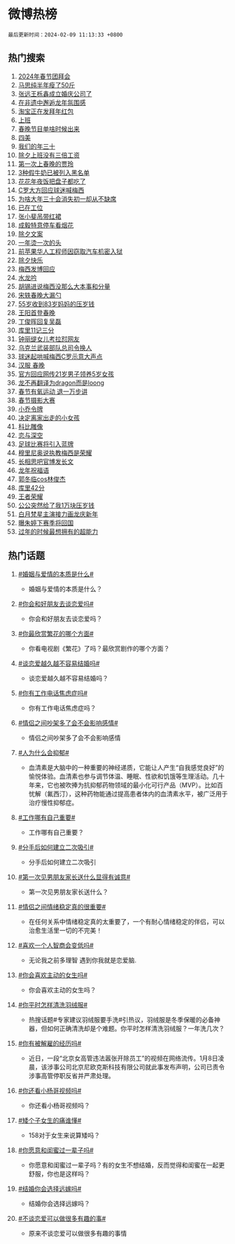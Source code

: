 # 微博热榜

`最后更新时间：2024-02-09 11:13:33 +0800`

## 热门搜索

1. [2024年春节团拜会](https://m.weibo.cn/search?containerid=100103type%3D1%26t%3D10%26q%3D%232024%E5%B9%B4%E6%98%A5%E8%8A%82%E5%9B%A2%E6%8B%9C%E4%BC%9A%23&stream_entry_id=51&isnewpage=1&extparam=seat%3D1%26pos%3D0%26dgr%3D0%26filter_type%3Drealtimehot%26c_type%3D51%26stream_entry_id%3D51%26cate%3D10103%26q%3D%25232024%25E5%25B9%25B4%25E6%2598%25A5%25E8%258A%2582%25E5%259B%25A2%25E6%258B%259C%25E4%25BC%259A%2523%26display_time%3D1707448411%26pre_seqid%3D17074484119780044171)
1. [马思纯半年瘦了50斤](https://m.weibo.cn/search?containerid=100103type%3D1%26t%3D10%26q%3D%23%E9%A9%AC%E6%80%9D%E7%BA%AF%E5%8D%8A%E5%B9%B4%E7%98%A6%E4%BA%8650%E6%96%A4%23&stream_entry_id=31&isnewpage=1&extparam=seat%3D1%26band_rank%3D1%26filter_type%3Drealtimehot%26c_type%3D31%26realpos%3D1%26cate%3D5001%26lcate%3D5001%26flag%3D1%26dgr%3D0%26q%3D%2523%25E9%25A9%25AC%25E6%2580%259D%25E7%25BA%25AF%25E5%258D%258A%25E5%25B9%25B4%25E7%2598%25A6%25E4%25BA%258650%25E6%2596%25A4%2523%26stream_entry_id%3D31%26pos%3D0%26display_time%3D1707448411%26pre_seqid%3D17074484119780044171)
1. [张远王栎鑫成立婚庆公司了](https://m.weibo.cn/search?containerid=100103type%3D1%26t%3D10%26q%3D%23%E5%BC%A0%E8%BF%9C%E7%8E%8B%E6%A0%8E%E9%91%AB%E6%88%90%E7%AB%8B%E5%A9%9A%E5%BA%86%E5%85%AC%E5%8F%B8%E4%BA%86%23&stream_entry_id=31&isnewpage=1&extparam=seat%3D1%26band_rank%3D2%26filter_type%3Drealtimehot%26c_type%3D31%26realpos%3D2%26cate%3D5001%26lcate%3D5001%26flag%3D1%26dgr%3D0%26q%3D%2523%25E5%25BC%25A0%25E8%25BF%259C%25E7%258E%258B%25E6%25A0%258E%25E9%2591%25AB%25E6%2588%2590%25E7%25AB%258B%25E5%25A9%259A%25E5%25BA%2586%25E5%2585%25AC%25E5%258F%25B8%25E4%25BA%2586%2523%26stream_entry_id%3D31%26pos%3D1%26display_time%3D1707448411%26pre_seqid%3D17074484119780044171)
1. [在非遗中邂逅龙年氛围感](https://m.weibo.cn/search?containerid=100103type%3D1%26t%3D10%26q%3D%23%E5%9C%A8%E9%9D%9E%E9%81%97%E4%B8%AD%E9%82%82%E9%80%85%E9%BE%99%E5%B9%B4%E6%B0%9B%E5%9B%B4%E6%84%9F%23&stream_entry_id=31&isnewpage=1&extparam=seat%3D1%26band_rank%3D3%26filter_type%3Drealtimehot%26c_type%3D31%26realpos%3D3%26cate%3D5001%26lcate%3D5001%26flag%3D0%26dgr%3D0%26q%3D%2523%25E5%259C%25A8%25E9%259D%259E%25E9%2581%2597%25E4%25B8%25AD%25E9%2582%2582%25E9%2580%2585%25E9%25BE%2599%25E5%25B9%25B4%25E6%25B0%259B%25E5%259B%25B4%25E6%2584%259F%2523%26stream_entry_id%3D31%26pos%3D2%26display_time%3D1707448411%26pre_seqid%3D17074484119780044171)
1. [淘宝正在发拜年红包](https://m.weibo.cn/search?containerid=100103type%3D1%26t%3D10%26q%3D%23%E6%B7%98%E5%AE%9D%E6%AD%A3%E5%9C%A8%E5%8F%91%E6%8B%9C%E5%B9%B4%E7%BA%A2%E5%8C%85%23&stream_entry_id=31&isnewpage=1&extparam=seat%3D1%26band_rank%3D4%26lcate%3D5001%26filter_type%3Drealtimehot%26cate%3D5001%26q%3D%2523%25E6%25B7%2598%25E5%25AE%259D%25E6%25AD%25A3%25E5%259C%25A8%25E5%258F%2591%25E6%258B%259C%25E5%25B9%25B4%25E7%25BA%25A2%25E5%258C%2585%2523%26dgr%3D0%26pos%3D3%26adid%3D223079%26topic_ad%3D1%26stream_entry_id%3D31%26is_ad_pos%3D1%26c_type%3D31%26display_time%3D1707448411%26pre_seqid%3D17074484119780044171)
1. [上班](https://m.weibo.cn/search?containerid=100103type%3D1%26t%3D10%26q%3D%E4%B8%8A%E7%8F%AD&stream_entry_id=31&isnewpage=1&extparam=seat%3D1%26band_rank%3D4%26filter_type%3Drealtimehot%26c_type%3D31%26realpos%3D4%26cate%3D5001%26lcate%3D5001%26flag%3D16%26dgr%3D0%26q%3D%25E4%25B8%258A%25E7%258F%25AD%26stream_entry_id%3D31%26pos%3D4%26display_time%3D1707448411%26pre_seqid%3D17074484119780044171)
1. [春晚节目单啥时候出来](https://m.weibo.cn/search?containerid=100103type%3D1%26t%3D10%26q%3D%E6%98%A5%E6%99%9A%E8%8A%82%E7%9B%AE%E5%8D%95%E5%95%A5%E6%97%B6%E5%80%99%E5%87%BA%E6%9D%A5&stream_entry_id=31&isnewpage=1&extparam=seat%3D1%26band_rank%3D5%26filter_type%3Drealtimehot%26c_type%3D31%26realpos%3D5%26cate%3D5001%26lcate%3D5001%26flag%3D2%26dgr%3D0%26q%3D%25E6%2598%25A5%25E6%2599%259A%25E8%258A%2582%25E7%259B%25AE%25E5%258D%2595%25E5%2595%25A5%25E6%2597%25B6%25E5%2580%2599%25E5%2587%25BA%25E6%259D%25A5%26stream_entry_id%3D31%26pos%3D5%26display_time%3D1707448411%26pre_seqid%3D17074484119780044171)
1. [四美](https://m.weibo.cn/search?containerid=100103type%3D1%26t%3D10%26q%3D%E5%9B%9B%E7%BE%8E&stream_entry_id=31&isnewpage=1&extparam=seat%3D1%26band_rank%3D6%26filter_type%3Drealtimehot%26c_type%3D31%26realpos%3D6%26cate%3D5001%26lcate%3D5001%26flag%3D2%26dgr%3D0%26q%3D%25E5%259B%259B%25E7%25BE%258E%26stream_entry_id%3D31%26pos%3D6%26display_time%3D1707448411%26pre_seqid%3D17074484119780044171)
1. [我们的年三十](https://m.weibo.cn/search?containerid=100103type%3D1%26t%3D10%26q%3D%23%E6%88%91%E4%BB%AC%E7%9A%84%E5%B9%B4%E4%B8%89%E5%8D%81%23&stream_entry_id=31&isnewpage=1&extparam=seat%3D1%26band_rank%3D7%26lcate%3D5001%26filter_type%3Drealtimehot%26cate%3D5001%26q%3D%2523%25E6%2588%2591%25E4%25BB%25AC%25E7%259A%2584%25E5%25B9%25B4%25E4%25B8%2589%25E5%258D%2581%2523%26dgr%3D0%26pos%3D7%26adid%3D222145%26topic_ad%3D1%26stream_entry_id%3D31%26is_ad_pos%3D1%26c_type%3D31%26display_time%3D1707448411%26pre_seqid%3D17074484119780044171)
1. [除夕上班没有三倍工资](https://m.weibo.cn/search?containerid=100103type%3D1%26t%3D10%26q%3D%23%E9%99%A4%E5%A4%95%E4%B8%8A%E7%8F%AD%E6%B2%A1%E6%9C%89%E4%B8%89%E5%80%8D%E5%B7%A5%E8%B5%84%23&stream_entry_id=31&isnewpage=1&extparam=seat%3D1%26band_rank%3D7%26filter_type%3Drealtimehot%26c_type%3D31%26realpos%3D7%26cate%3D5001%26lcate%3D5001%26flag%3D1%26dgr%3D0%26q%3D%2523%25E9%2599%25A4%25E5%25A4%2595%25E4%25B8%258A%25E7%258F%25AD%25E6%25B2%25A1%25E6%259C%2589%25E4%25B8%2589%25E5%2580%258D%25E5%25B7%25A5%25E8%25B5%2584%2523%26stream_entry_id%3D31%26pos%3D8%26display_time%3D1707448411%26pre_seqid%3D17074484119780044171)
1. [第一次上春晚的贾玲](https://m.weibo.cn/search?containerid=100103type%3D1%26t%3D10%26q%3D%23%E7%AC%AC%E4%B8%80%E6%AC%A1%E4%B8%8A%E6%98%A5%E6%99%9A%E7%9A%84%E8%B4%BE%E7%8E%B2%23&stream_entry_id=31&isnewpage=1&extparam=seat%3D1%26band_rank%3D8%26filter_type%3Drealtimehot%26c_type%3D31%26realpos%3D8%26cate%3D5001%26lcate%3D5001%26flag%3D1%26dgr%3D0%26q%3D%2523%25E7%25AC%25AC%25E4%25B8%2580%25E6%25AC%25A1%25E4%25B8%258A%25E6%2598%25A5%25E6%2599%259A%25E7%259A%2584%25E8%25B4%25BE%25E7%258E%25B2%2523%26stream_entry_id%3D31%26pos%3D9%26display_time%3D1707448411%26pre_seqid%3D17074484119780044171)
1. [3种假牛奶已被列入黑名单](https://m.weibo.cn/search?containerid=100103type%3D1%26t%3D10%26q%3D%233%E7%A7%8D%E5%81%87%E7%89%9B%E5%A5%B6%E5%B7%B2%E8%A2%AB%E5%88%97%E5%85%A5%E9%BB%91%E5%90%8D%E5%8D%95%23&stream_entry_id=31&isnewpage=1&extparam=seat%3D1%26band_rank%3D9%26filter_type%3Drealtimehot%26c_type%3D31%26realpos%3D9%26cate%3D5001%26lcate%3D5001%26flag%3D2%26dgr%3D0%26q%3D%25233%25E7%25A7%258D%25E5%2581%2587%25E7%2589%259B%25E5%25A5%25B6%25E5%25B7%25B2%25E8%25A2%25AB%25E5%2588%2597%25E5%2585%25A5%25E9%25BB%2591%25E5%2590%258D%25E5%258D%2595%2523%26stream_entry_id%3D31%26pos%3D10%26display_time%3D1707448411%26pre_seqid%3D17074484119780044171)
1. [花花年夜饭把盘子都吃了](https://m.weibo.cn/search?containerid=100103type%3D1%26t%3D10%26q%3D%23%E8%8A%B1%E8%8A%B1%E5%B9%B4%E5%A4%9C%E9%A5%AD%E6%8A%8A%E7%9B%98%E5%AD%90%E9%83%BD%E5%90%83%E4%BA%86%23&stream_entry_id=31&isnewpage=1&extparam=seat%3D1%26band_rank%3D10%26filter_type%3Drealtimehot%26c_type%3D31%26realpos%3D10%26cate%3D5001%26lcate%3D5001%26flag%3D32768%26dgr%3D0%26q%3D%2523%25E8%258A%25B1%25E8%258A%25B1%25E5%25B9%25B4%25E5%25A4%259C%25E9%25A5%25AD%25E6%258A%258A%25E7%259B%2598%25E5%25AD%2590%25E9%2583%25BD%25E5%2590%2583%25E4%25BA%2586%2523%26stream_entry_id%3D31%26pos%3D11%26display_time%3D1707448411%26pre_seqid%3D17074484119780044171)
1. [C罗大方回应球迷喊梅西](https://m.weibo.cn/search?containerid=100103type%3D1%26t%3D10%26q%3D%23C%E7%BD%97%E5%A4%A7%E6%96%B9%E5%9B%9E%E5%BA%94%E7%90%83%E8%BF%B7%E5%96%8A%E6%A2%85%E8%A5%BF%23&stream_entry_id=31&isnewpage=1&extparam=seat%3D1%26band_rank%3D11%26filter_type%3Drealtimehot%26c_type%3D31%26realpos%3D11%26cate%3D5001%26lcate%3D5001%26flag%3D2%26dgr%3D0%26q%3D%2523C%25E7%25BD%2597%25E5%25A4%25A7%25E6%2596%25B9%25E5%259B%259E%25E5%25BA%2594%25E7%2590%2583%25E8%25BF%25B7%25E5%2596%258A%25E6%25A2%2585%25E8%25A5%25BF%2523%26stream_entry_id%3D31%26pos%3D12%26display_time%3D1707448411%26pre_seqid%3D17074484119780044171)
1. [为啥大年三十会消失初一却从不缺席](https://m.weibo.cn/search?containerid=100103type%3D1%26t%3D10%26q%3D%23%E4%B8%BA%E5%95%A5%E5%A4%A7%E5%B9%B4%E4%B8%89%E5%8D%81%E4%BC%9A%E6%B6%88%E5%A4%B1%E5%88%9D%E4%B8%80%E5%8D%B4%E4%BB%8E%E4%B8%8D%E7%BC%BA%E5%B8%AD%23&stream_entry_id=31&isnewpage=1&extparam=seat%3D1%26band_rank%3D12%26filter_type%3Drealtimehot%26c_type%3D31%26realpos%3D12%26cate%3D5001%26lcate%3D5001%26flag%3D0%26dgr%3D0%26q%3D%2523%25E4%25B8%25BA%25E5%2595%25A5%25E5%25A4%25A7%25E5%25B9%25B4%25E4%25B8%2589%25E5%258D%2581%25E4%25BC%259A%25E6%25B6%2588%25E5%25A4%25B1%25E5%2588%259D%25E4%25B8%2580%25E5%258D%25B4%25E4%25BB%258E%25E4%25B8%258D%25E7%25BC%25BA%25E5%25B8%25AD%2523%26stream_entry_id%3D31%26pos%3D13%26display_time%3D1707448411%26pre_seqid%3D17074484119780044171)
1. [已在工位](https://m.weibo.cn/search?containerid=100103type%3D1%26t%3D10%26q%3D%E5%B7%B2%E5%9C%A8%E5%B7%A5%E4%BD%8D&stream_entry_id=31&isnewpage=1&extparam=seat%3D1%26band_rank%3D13%26filter_type%3Drealtimehot%26c_type%3D31%26realpos%3D13%26cate%3D5001%26lcate%3D5001%26flag%3D0%26dgr%3D0%26q%3D%25E5%25B7%25B2%25E5%259C%25A8%25E5%25B7%25A5%25E4%25BD%258D%26stream_entry_id%3D31%26pos%3D14%26display_time%3D1707448411%26pre_seqid%3D17074484119780044171)
1. [张小斐吊带红裙](https://m.weibo.cn/search?containerid=100103type%3D1%26t%3D10%26q%3D%23%E5%BC%A0%E5%B0%8F%E6%96%90%E5%90%8A%E5%B8%A6%E7%BA%A2%E8%A3%99%23&stream_entry_id=31&isnewpage=1&extparam=seat%3D1%26band_rank%3D14%26filter_type%3Drealtimehot%26c_type%3D31%26realpos%3D14%26cate%3D5001%26lcate%3D5001%26flag%3D1%26dgr%3D0%26q%3D%2523%25E5%25BC%25A0%25E5%25B0%258F%25E6%2596%2590%25E5%2590%258A%25E5%25B8%25A6%25E7%25BA%25A2%25E8%25A3%2599%2523%26stream_entry_id%3D31%26pos%3D15%26display_time%3D1707448411%26pre_seqid%3D17074484119780044171)
1. [成毅特意停车看烟花](https://m.weibo.cn/search?containerid=100103type%3D1%26t%3D10%26q%3D%23%E6%88%90%E6%AF%85%E7%89%B9%E6%84%8F%E5%81%9C%E8%BD%A6%E7%9C%8B%E7%83%9F%E8%8A%B1%23&stream_entry_id=31&isnewpage=1&extparam=seat%3D1%26band_rank%3D15%26filter_type%3Drealtimehot%26c_type%3D31%26realpos%3D15%26cate%3D5001%26lcate%3D5001%26flag%3D1%26dgr%3D0%26q%3D%2523%25E6%2588%2590%25E6%25AF%2585%25E7%2589%25B9%25E6%2584%258F%25E5%2581%259C%25E8%25BD%25A6%25E7%259C%258B%25E7%2583%259F%25E8%258A%25B1%2523%26stream_entry_id%3D31%26pos%3D16%26display_time%3D1707448411%26pre_seqid%3D17074484119780044171)
1. [除夕文案](https://m.weibo.cn/search?containerid=100103type%3D1%26t%3D10%26q%3D%E9%99%A4%E5%A4%95%E6%96%87%E6%A1%88&stream_entry_id=31&isnewpage=1&extparam=seat%3D1%26band_rank%3D16%26filter_type%3Drealtimehot%26c_type%3D31%26realpos%3D16%26cate%3D5001%26lcate%3D5001%26flag%3D0%26dgr%3D0%26q%3D%25E9%2599%25A4%25E5%25A4%2595%25E6%2596%2587%25E6%25A1%2588%26stream_entry_id%3D31%26pos%3D17%26display_time%3D1707448411%26pre_seqid%3D17074484119780044171)
1. [一年烫一次的头](https://m.weibo.cn/search?containerid=100103type%3D1%26t%3D10%26q%3D%E4%B8%80%E5%B9%B4%E7%83%AB%E4%B8%80%E6%AC%A1%E7%9A%84%E5%A4%B4&stream_entry_id=31&isnewpage=1&extparam=seat%3D1%26band_rank%3D17%26filter_type%3Drealtimehot%26c_type%3D31%26realpos%3D17%26cate%3D5001%26lcate%3D5001%26flag%3D0%26dgr%3D0%26q%3D%25E4%25B8%2580%25E5%25B9%25B4%25E7%2583%25AB%25E4%25B8%2580%25E6%25AC%25A1%25E7%259A%2584%25E5%25A4%25B4%26stream_entry_id%3D31%26pos%3D18%26display_time%3D1707448411%26pre_seqid%3D17074484119780044171)
1. [前苹果华人工程师因窃取汽车机密入狱](https://m.weibo.cn/search?containerid=100103type%3D1%26t%3D10%26q%3D%23%E5%89%8D%E8%8B%B9%E6%9E%9C%E5%8D%8E%E4%BA%BA%E5%B7%A5%E7%A8%8B%E5%B8%88%E5%9B%A0%E7%AA%83%E5%8F%96%E6%B1%BD%E8%BD%A6%E6%9C%BA%E5%AF%86%E5%85%A5%E7%8B%B1%23&stream_entry_id=31&isnewpage=1&extparam=seat%3D1%26band_rank%3D18%26filter_type%3Drealtimehot%26c_type%3D31%26realpos%3D18%26cate%3D5001%26lcate%3D5001%26flag%3D1%26dgr%3D0%26q%3D%2523%25E5%2589%258D%25E8%258B%25B9%25E6%259E%259C%25E5%258D%258E%25E4%25BA%25BA%25E5%25B7%25A5%25E7%25A8%258B%25E5%25B8%2588%25E5%259B%25A0%25E7%25AA%2583%25E5%258F%2596%25E6%25B1%25BD%25E8%25BD%25A6%25E6%259C%25BA%25E5%25AF%2586%25E5%2585%25A5%25E7%258B%25B1%2523%26stream_entry_id%3D31%26pos%3D19%26display_time%3D1707448411%26pre_seqid%3D17074484119780044171)
1. [除夕快乐](https://m.weibo.cn/search?containerid=100103type%3D1%26t%3D10%26q%3D%23%E9%99%A4%E5%A4%95%E5%BF%AB%E4%B9%90%23&stream_entry_id=31&isnewpage=1&extparam=seat%3D1%26band_rank%3D19%26filter_type%3Drealtimehot%26c_type%3D31%26realpos%3D19%26cate%3D5001%26lcate%3D5001%26flag%3D0%26dgr%3D0%26q%3D%2523%25E9%2599%25A4%25E5%25A4%2595%25E5%25BF%25AB%25E4%25B9%2590%2523%26stream_entry_id%3D31%26pos%3D20%26display_time%3D1707448411%26pre_seqid%3D17074484119780044171)
1. [梅西发博回应](https://m.weibo.cn/search?containerid=100103type%3D1%26t%3D10%26q%3D%E6%A2%85%E8%A5%BF%E5%8F%91%E5%8D%9A%E5%9B%9E%E5%BA%94&stream_entry_id=31&isnewpage=1&extparam=seat%3D1%26band_rank%3D20%26filter_type%3Drealtimehot%26c_type%3D31%26realpos%3D20%26cate%3D5001%26lcate%3D5001%26flag%3D0%26dgr%3D0%26q%3D%25E6%25A2%2585%25E8%25A5%25BF%25E5%258F%2591%25E5%258D%259A%25E5%259B%259E%25E5%25BA%2594%26stream_entry_id%3D31%26pos%3D21%26display_time%3D1707448411%26pre_seqid%3D17074484119780044171)
1. [水龙吟](https://m.weibo.cn/search?containerid=100103type%3D1%26t%3D10%26q%3D%E6%B0%B4%E9%BE%99%E5%90%9F&stream_entry_id=31&isnewpage=1&extparam=seat%3D1%26band_rank%3D21%26filter_type%3Drealtimehot%26c_type%3D31%26realpos%3D21%26cate%3D5001%26lcate%3D5001%26flag%3D1%26dgr%3D0%26q%3D%25E6%25B0%25B4%25E9%25BE%2599%25E5%2590%259F%26stream_entry_id%3D31%26pos%3D22%26display_time%3D1707448411%26pre_seqid%3D17074484119780044171)
1. [胡锡进说梅西没那么大本事和分量](https://m.weibo.cn/search?containerid=100103type%3D1%26t%3D10%26q%3D%23%E8%83%A1%E9%94%A1%E8%BF%9B%E8%AF%B4%E6%A2%85%E8%A5%BF%E6%B2%A1%E9%82%A3%E4%B9%88%E5%A4%A7%E6%9C%AC%E4%BA%8B%E5%92%8C%E5%88%86%E9%87%8F%23&stream_entry_id=31&isnewpage=1&extparam=seat%3D1%26band_rank%3D22%26filter_type%3Drealtimehot%26c_type%3D31%26realpos%3D22%26cate%3D5001%26lcate%3D5001%26flag%3D0%26dgr%3D0%26q%3D%2523%25E8%2583%25A1%25E9%2594%25A1%25E8%25BF%259B%25E8%25AF%25B4%25E6%25A2%2585%25E8%25A5%25BF%25E6%25B2%25A1%25E9%2582%25A3%25E4%25B9%2588%25E5%25A4%25A7%25E6%259C%25AC%25E4%25BA%258B%25E5%2592%258C%25E5%2588%2586%25E9%2587%258F%2523%26stream_entry_id%3D31%26pos%3D23%26display_time%3D1707448411%26pre_seqid%3D17074484119780044171)
1. [宋轶春晚大漏勺](https://m.weibo.cn/search?containerid=100103type%3D1%26t%3D10%26q%3D%23%E5%AE%8B%E8%BD%B6%E6%98%A5%E6%99%9A%E5%A4%A7%E6%BC%8F%E5%8B%BA%23&stream_entry_id=31&isnewpage=1&extparam=seat%3D1%26band_rank%3D23%26filter_type%3Drealtimehot%26c_type%3D31%26realpos%3D23%26cate%3D5001%26lcate%3D5001%26flag%3D2%26dgr%3D0%26q%3D%2523%25E5%25AE%258B%25E8%25BD%25B6%25E6%2598%25A5%25E6%2599%259A%25E5%25A4%25A7%25E6%25BC%258F%25E5%258B%25BA%2523%26stream_entry_id%3D31%26pos%3D24%26display_time%3D1707448411%26pre_seqid%3D17074484119780044171)
1. [55岁收到83岁妈妈的压岁钱](https://m.weibo.cn/search?containerid=100103type%3D1%26t%3D10%26q%3D%2355%E5%B2%81%E6%94%B6%E5%88%B083%E5%B2%81%E5%A6%88%E5%A6%88%E7%9A%84%E5%8E%8B%E5%B2%81%E9%92%B1%23&stream_entry_id=31&isnewpage=1&extparam=seat%3D1%26band_rank%3D24%26filter_type%3Drealtimehot%26c_type%3D31%26realpos%3D24%26cate%3D5001%26lcate%3D5001%26flag%3D1%26dgr%3D0%26q%3D%252355%25E5%25B2%2581%25E6%2594%25B6%25E5%2588%25B083%25E5%25B2%2581%25E5%25A6%2588%25E5%25A6%2588%25E7%259A%2584%25E5%258E%258B%25E5%25B2%2581%25E9%2592%25B1%2523%26stream_entry_id%3D31%26pos%3D25%26display_time%3D1707448411%26pre_seqid%3D17074484119780044171)
1. [王阳首登春晚](https://m.weibo.cn/search?containerid=100103type%3D1%26t%3D10%26q%3D%23%E7%8E%8B%E9%98%B3%E9%A6%96%E7%99%BB%E6%98%A5%E6%99%9A%23&stream_entry_id=31&isnewpage=1&extparam=seat%3D1%26band_rank%3D25%26filter_type%3Drealtimehot%26c_type%3D31%26realpos%3D25%26cate%3D5001%26lcate%3D5001%26flag%3D1%26dgr%3D0%26q%3D%2523%25E7%258E%258B%25E9%2598%25B3%25E9%25A6%2596%25E7%2599%25BB%25E6%2598%25A5%25E6%2599%259A%2523%26stream_entry_id%3D31%26pos%3D26%26display_time%3D1707448411%26pre_seqid%3D17074484119780044171)
1. [丁俊晖回复吴磊](https://m.weibo.cn/search?containerid=100103type%3D1%26t%3D10%26q%3D%23%E4%B8%81%E4%BF%8A%E6%99%96%E5%9B%9E%E5%A4%8D%E5%90%B4%E7%A3%8A%23&stream_entry_id=31&isnewpage=1&extparam=seat%3D1%26band_rank%3D26%26filter_type%3Drealtimehot%26c_type%3D31%26realpos%3D26%26cate%3D5001%26lcate%3D5001%26flag%3D0%26dgr%3D0%26q%3D%2523%25E4%25B8%2581%25E4%25BF%258A%25E6%2599%2596%25E5%259B%259E%25E5%25A4%258D%25E5%2590%25B4%25E7%25A3%258A%2523%26stream_entry_id%3D31%26pos%3D27%26display_time%3D1707448411%26pre_seqid%3D17074484119780044171)
1. [库里11记三分](https://m.weibo.cn/search?containerid=100103type%3D1%26t%3D10%26q%3D%23%E5%BA%93%E9%87%8C11%E8%AE%B0%E4%B8%89%E5%88%86%23&stream_entry_id=31&isnewpage=1&extparam=seat%3D1%26band_rank%3D27%26filter_type%3Drealtimehot%26c_type%3D31%26realpos%3D27%26cate%3D5001%26lcate%3D5001%26flag%3D1%26dgr%3D0%26q%3D%2523%25E5%25BA%2593%25E9%2587%258C11%25E8%25AE%25B0%25E4%25B8%2589%25E5%2588%2586%2523%26stream_entry_id%3D31%26pos%3D28%26display_time%3D1707448411%26pre_seqid%3D17074484119780044171)
1. [钟丽缇女儿考拉怼网友](https://m.weibo.cn/search?containerid=100103type%3D1%26t%3D10%26q%3D%23%E9%92%9F%E4%B8%BD%E7%BC%87%E5%A5%B3%E5%84%BF%E8%80%83%E6%8B%89%E6%80%BC%E7%BD%91%E5%8F%8B%23&stream_entry_id=31&isnewpage=1&extparam=seat%3D1%26band_rank%3D28%26filter_type%3Drealtimehot%26c_type%3D31%26realpos%3D28%26cate%3D5001%26lcate%3D5001%26flag%3D0%26dgr%3D0%26q%3D%2523%25E9%2592%259F%25E4%25B8%25BD%25E7%25BC%2587%25E5%25A5%25B3%25E5%2584%25BF%25E8%2580%2583%25E6%258B%2589%25E6%2580%25BC%25E7%25BD%2591%25E5%258F%258B%2523%26stream_entry_id%3D31%26pos%3D29%26display_time%3D1707448411%26pre_seqid%3D17074484119780044171)
1. [乌克兰武装部队总司令换人](https://m.weibo.cn/search?containerid=100103type%3D1%26t%3D10%26q%3D%23%E4%B9%8C%E5%85%8B%E5%85%B0%E6%AD%A6%E8%A3%85%E9%83%A8%E9%98%9F%E6%80%BB%E5%8F%B8%E4%BB%A4%E6%8D%A2%E4%BA%BA%23&stream_entry_id=31&isnewpage=1&extparam=seat%3D1%26band_rank%3D29%26filter_type%3Drealtimehot%26c_type%3D31%26realpos%3D29%26cate%3D5001%26lcate%3D5001%26flag%3D1%26dgr%3D0%26q%3D%2523%25E4%25B9%258C%25E5%2585%258B%25E5%2585%25B0%25E6%25AD%25A6%25E8%25A3%2585%25E9%2583%25A8%25E9%2598%259F%25E6%2580%25BB%25E5%258F%25B8%25E4%25BB%25A4%25E6%258D%25A2%25E4%25BA%25BA%2523%26stream_entry_id%3D31%26pos%3D30%26display_time%3D1707448411%26pre_seqid%3D17074484119780044171)
1. [球迷起哄喊梅西C罗示意大声点](https://m.weibo.cn/search?containerid=100103type%3D1%26t%3D10%26q%3D%23%E7%90%83%E8%BF%B7%E8%B5%B7%E5%93%84%E5%96%8A%E6%A2%85%E8%A5%BFC%E7%BD%97%E7%A4%BA%E6%84%8F%E5%A4%A7%E5%A3%B0%E7%82%B9%23&stream_entry_id=31&isnewpage=1&extparam=seat%3D1%26band_rank%3D30%26filter_type%3Drealtimehot%26c_type%3D31%26realpos%3D30%26cate%3D5001%26lcate%3D5001%26flag%3D1%26dgr%3D0%26q%3D%2523%25E7%2590%2583%25E8%25BF%25B7%25E8%25B5%25B7%25E5%2593%2584%25E5%2596%258A%25E6%25A2%2585%25E8%25A5%25BFC%25E7%25BD%2597%25E7%25A4%25BA%25E6%2584%258F%25E5%25A4%25A7%25E5%25A3%25B0%25E7%2582%25B9%2523%26stream_entry_id%3D31%26pos%3D31%26display_time%3D1707448411%26pre_seqid%3D17074484119780044171)
1. [汉服 春晚](https://m.weibo.cn/search?containerid=100103type%3D1%26t%3D10%26q%3D%E6%B1%89%E6%9C%8D+%E6%98%A5%E6%99%9A&stream_entry_id=31&isnewpage=1&extparam=seat%3D1%26band_rank%3D31%26filter_type%3Drealtimehot%26c_type%3D31%26realpos%3D31%26cate%3D5001%26lcate%3D5001%26flag%3D0%26dgr%3D0%26q%3D%25E6%25B1%2589%25E6%259C%258D%2520%25E6%2598%25A5%25E6%2599%259A%26stream_entry_id%3D31%26pos%3D32%26display_time%3D1707448411%26pre_seqid%3D17074484119780044171)
1. [官方回应网传21岁男子领养5岁女孩](https://m.weibo.cn/search?containerid=100103type%3D1%26t%3D10%26q%3D%23%E5%AE%98%E6%96%B9%E5%9B%9E%E5%BA%94%E7%BD%91%E4%BC%A021%E5%B2%81%E7%94%B7%E5%AD%90%E9%A2%86%E5%85%BB5%E5%B2%81%E5%A5%B3%E5%AD%A9%23&stream_entry_id=31&isnewpage=1&extparam=seat%3D1%26band_rank%3D32%26filter_type%3Drealtimehot%26c_type%3D31%26realpos%3D32%26cate%3D5001%26lcate%3D5001%26flag%3D0%26dgr%3D0%26q%3D%2523%25E5%25AE%2598%25E6%2596%25B9%25E5%259B%259E%25E5%25BA%2594%25E7%25BD%2591%25E4%25BC%25A021%25E5%25B2%2581%25E7%2594%25B7%25E5%25AD%2590%25E9%25A2%2586%25E5%2585%25BB5%25E5%25B2%2581%25E5%25A5%25B3%25E5%25AD%25A9%2523%26stream_entry_id%3D31%26pos%3D33%26display_time%3D1707448411%26pre_seqid%3D17074484119780044171)
1. [龙不再翻译为dragon而是loong](https://m.weibo.cn/search?containerid=100103type%3D1%26t%3D10%26q%3D%23%E9%BE%99%E4%B8%8D%E5%86%8D%E7%BF%BB%E8%AF%91%E4%B8%BAdragon%E8%80%8C%E6%98%AFloong%23&stream_entry_id=31&isnewpage=1&extparam=seat%3D1%26band_rank%3D33%26filter_type%3Drealtimehot%26c_type%3D31%26realpos%3D33%26cate%3D5001%26lcate%3D5001%26flag%3D0%26dgr%3D0%26q%3D%2523%25E9%25BE%2599%25E4%25B8%258D%25E5%2586%258D%25E7%25BF%25BB%25E8%25AF%2591%25E4%25B8%25BAdragon%25E8%2580%258C%25E6%2598%25AFloong%2523%26stream_entry_id%3D31%26pos%3D34%26display_time%3D1707448411%26pre_seqid%3D17074484119780044171)
1. [春节有氧运动 退一万步讲](https://m.weibo.cn/search?containerid=100103type%3D1%26t%3D10%26q%3D%E6%98%A5%E8%8A%82%E6%9C%89%E6%B0%A7%E8%BF%90%E5%8A%A8+%E9%80%80%E4%B8%80%E4%B8%87%E6%AD%A5%E8%AE%B2&stream_entry_id=31&isnewpage=1&extparam=seat%3D1%26band_rank%3D34%26filter_type%3Drealtimehot%26c_type%3D31%26realpos%3D34%26cate%3D5001%26lcate%3D5001%26flag%3D1%26dgr%3D0%26q%3D%25E6%2598%25A5%25E8%258A%2582%25E6%259C%2589%25E6%25B0%25A7%25E8%25BF%2590%25E5%258A%25A8%2520%25E9%2580%2580%25E4%25B8%2580%25E4%25B8%2587%25E6%25AD%25A5%25E8%25AE%25B2%26stream_entry_id%3D31%26pos%3D35%26display_time%3D1707448411%26pre_seqid%3D17074484119780044171)
1. [春节摄影大赛](https://m.weibo.cn/search?containerid=100103type%3D1%26t%3D10%26q%3D%E6%98%A5%E8%8A%82%E6%91%84%E5%BD%B1%E5%A4%A7%E8%B5%9B&stream_entry_id=31&isnewpage=1&extparam=seat%3D1%26band_rank%3D35%26filter_type%3Drealtimehot%26c_type%3D31%26realpos%3D35%26cate%3D5001%26lcate%3D5001%26flag%3D1%26dgr%3D0%26q%3D%25E6%2598%25A5%25E8%258A%2582%25E6%2591%2584%25E5%25BD%25B1%25E5%25A4%25A7%25E8%25B5%259B%26stream_entry_id%3D31%26pos%3D36%26display_time%3D1707448411%26pre_seqid%3D17074484119780044171)
1. [小乔令牌](https://m.weibo.cn/search?containerid=100103type%3D1%26t%3D10%26q%3D%E5%B0%8F%E4%B9%94%E4%BB%A4%E7%89%8C&stream_entry_id=31&isnewpage=1&extparam=seat%3D1%26band_rank%3D36%26filter_type%3Drealtimehot%26c_type%3D31%26realpos%3D36%26cate%3D5001%26lcate%3D5001%26flag%3D0%26dgr%3D0%26q%3D%25E5%25B0%258F%25E4%25B9%2594%25E4%25BB%25A4%25E7%2589%258C%26stream_entry_id%3D31%26pos%3D37%26display_time%3D1707448411%26pre_seqid%3D17074484119780044171)
1. [决定离家出走的小女孩](https://m.weibo.cn/search?containerid=100103type%3D1%26t%3D10%26q%3D%E5%86%B3%E5%AE%9A%E7%A6%BB%E5%AE%B6%E5%87%BA%E8%B5%B0%E7%9A%84%E5%B0%8F%E5%A5%B3%E5%AD%A9&stream_entry_id=31&isnewpage=1&extparam=seat%3D1%26band_rank%3D37%26filter_type%3Drealtimehot%26c_type%3D31%26realpos%3D37%26cate%3D5001%26lcate%3D5001%26flag%3D1%26dgr%3D0%26q%3D%25E5%2586%25B3%25E5%25AE%259A%25E7%25A6%25BB%25E5%25AE%25B6%25E5%2587%25BA%25E8%25B5%25B0%25E7%259A%2584%25E5%25B0%258F%25E5%25A5%25B3%25E5%25AD%25A9%26stream_entry_id%3D31%26pos%3D38%26display_time%3D1707448411%26pre_seqid%3D17074484119780044171)
1. [科比雕像](https://m.weibo.cn/search?containerid=100103type%3D1%26t%3D10%26q%3D%E7%A7%91%E6%AF%94%E9%9B%95%E5%83%8F&stream_entry_id=31&isnewpage=1&extparam=seat%3D1%26band_rank%3D38%26filter_type%3Drealtimehot%26c_type%3D31%26realpos%3D38%26cate%3D5001%26lcate%3D5001%26flag%3D0%26dgr%3D0%26q%3D%25E7%25A7%2591%25E6%25AF%2594%25E9%259B%2595%25E5%2583%258F%26stream_entry_id%3D31%26pos%3D39%26display_time%3D1707448411%26pre_seqid%3D17074484119780044171)
1. [恋与深空](https://m.weibo.cn/search?containerid=100103type%3D1%26t%3D10%26q%3D%E6%81%8B%E4%B8%8E%E6%B7%B1%E7%A9%BA&stream_entry_id=31&isnewpage=1&extparam=seat%3D1%26band_rank%3D39%26filter_type%3Drealtimehot%26c_type%3D31%26realpos%3D39%26cate%3D5001%26lcate%3D5001%26flag%3D1%26dgr%3D0%26q%3D%25E6%2581%258B%25E4%25B8%258E%25E6%25B7%25B1%25E7%25A9%25BA%26stream_entry_id%3D31%26pos%3D40%26display_time%3D1707448411%26pre_seqid%3D17074484119780044171)
1. [足球比赛将引入蓝牌](https://m.weibo.cn/search?containerid=100103type%3D1%26t%3D10%26q%3D%23%E8%B6%B3%E7%90%83%E6%AF%94%E8%B5%9B%E5%B0%86%E5%BC%95%E5%85%A5%E8%93%9D%E7%89%8C%23&stream_entry_id=31&isnewpage=1&extparam=seat%3D1%26band_rank%3D40%26filter_type%3Drealtimehot%26c_type%3D31%26realpos%3D40%26cate%3D5001%26lcate%3D5001%26flag%3D1%26dgr%3D0%26q%3D%2523%25E8%25B6%25B3%25E7%2590%2583%25E6%25AF%2594%25E8%25B5%259B%25E5%25B0%2586%25E5%25BC%2595%25E5%2585%25A5%25E8%2593%259D%25E7%2589%258C%2523%26stream_entry_id%3D31%26pos%3D41%26display_time%3D1707448411%26pre_seqid%3D17074484119780044171)
1. [穆里尼奥说执教梅西是荣耀](https://m.weibo.cn/search?containerid=100103type%3D1%26t%3D10%26q%3D%23%E7%A9%86%E9%87%8C%E5%B0%BC%E5%A5%A5%E8%AF%B4%E6%89%A7%E6%95%99%E6%A2%85%E8%A5%BF%E6%98%AF%E8%8D%A3%E8%80%80%23&stream_entry_id=31&isnewpage=1&extparam=seat%3D1%26band_rank%3D41%26filter_type%3Drealtimehot%26c_type%3D31%26realpos%3D41%26cate%3D5001%26lcate%3D5001%26flag%3D1%26dgr%3D0%26q%3D%2523%25E7%25A9%2586%25E9%2587%258C%25E5%25B0%25BC%25E5%25A5%25A5%25E8%25AF%25B4%25E6%2589%25A7%25E6%2595%2599%25E6%25A2%2585%25E8%25A5%25BF%25E6%2598%25AF%25E8%258D%25A3%25E8%2580%2580%2523%26stream_entry_id%3D31%26pos%3D42%26display_time%3D1707448411%26pre_seqid%3D17074484119780044171)
1. [长相思吧官博发长文](https://m.weibo.cn/search?containerid=100103type%3D1%26t%3D10%26q%3D%23%E9%95%BF%E7%9B%B8%E6%80%9D%E5%90%A7%E5%AE%98%E5%8D%9A%E5%8F%91%E9%95%BF%E6%96%87%23&stream_entry_id=31&isnewpage=1&extparam=seat%3D1%26band_rank%3D42%26filter_type%3Drealtimehot%26c_type%3D31%26realpos%3D42%26cate%3D5001%26lcate%3D5001%26flag%3D0%26dgr%3D0%26q%3D%2523%25E9%2595%25BF%25E7%259B%25B8%25E6%2580%259D%25E5%2590%25A7%25E5%25AE%2598%25E5%258D%259A%25E5%258F%2591%25E9%2595%25BF%25E6%2596%2587%2523%26stream_entry_id%3D31%26pos%3D43%26display_time%3D1707448411%26pre_seqid%3D17074484119780044171)
1. [龙年祝福语](https://m.weibo.cn/search?containerid=100103type%3D1%26t%3D10%26q%3D%E9%BE%99%E5%B9%B4%E7%A5%9D%E7%A6%8F%E8%AF%AD&stream_entry_id=31&isnewpage=1&extparam=seat%3D1%26band_rank%3D43%26filter_type%3Drealtimehot%26c_type%3D31%26realpos%3D43%26cate%3D5001%26lcate%3D5001%26flag%3D0%26dgr%3D0%26q%3D%25E9%25BE%2599%25E5%25B9%25B4%25E7%25A5%259D%25E7%25A6%258F%25E8%25AF%25AD%26stream_entry_id%3D31%26pos%3D44%26display_time%3D1707448411%26pre_seqid%3D17074484119780044171)
1. [郭冬临cos林俊杰](https://m.weibo.cn/search?containerid=100103type%3D1%26t%3D10%26q%3D%E9%83%AD%E5%86%AC%E4%B8%B4cos%E6%9E%97%E4%BF%8A%E6%9D%B0&stream_entry_id=31&isnewpage=1&extparam=seat%3D1%26band_rank%3D44%26filter_type%3Drealtimehot%26c_type%3D31%26realpos%3D44%26cate%3D5001%26lcate%3D5001%26flag%3D0%26dgr%3D0%26q%3D%25E9%2583%25AD%25E5%2586%25AC%25E4%25B8%25B4cos%25E6%259E%2597%25E4%25BF%258A%25E6%259D%25B0%26stream_entry_id%3D31%26pos%3D45%26display_time%3D1707448411%26pre_seqid%3D17074484119780044171)
1. [库里42分](https://m.weibo.cn/search?containerid=100103type%3D1%26t%3D10%26q%3D%23%E5%BA%93%E9%87%8C42%E5%88%86%23&stream_entry_id=31&isnewpage=1&extparam=seat%3D1%26band_rank%3D45%26filter_type%3Drealtimehot%26c_type%3D31%26realpos%3D45%26cate%3D5001%26lcate%3D5001%26flag%3D1%26dgr%3D0%26q%3D%2523%25E5%25BA%2593%25E9%2587%258C42%25E5%2588%2586%2523%26stream_entry_id%3D31%26pos%3D46%26display_time%3D1707448411%26pre_seqid%3D17074484119780044171)
1. [王者荣耀](https://m.weibo.cn/search?containerid=100103type%3D1%26t%3D10%26q%3D%E7%8E%8B%E8%80%85%E8%8D%A3%E8%80%80&stream_entry_id=31&isnewpage=1&extparam=seat%3D1%26band_rank%3D46%26filter_type%3Drealtimehot%26c_type%3D31%26realpos%3D46%26cate%3D5001%26lcate%3D5001%26flag%3D0%26dgr%3D0%26q%3D%25E7%258E%258B%25E8%2580%2585%25E8%258D%25A3%25E8%2580%2580%26stream_entry_id%3D31%26pos%3D47%26display_time%3D1707448411%26pre_seqid%3D17074484119780044171)
1. [公公突然给了我1万块压岁钱](https://m.weibo.cn/search?containerid=100103type%3D1%26t%3D10%26q%3D%23%E5%85%AC%E5%85%AC%E7%AA%81%E7%84%B6%E7%BB%99%E4%BA%86%E6%88%911%E4%B8%87%E5%9D%97%E5%8E%8B%E5%B2%81%E9%92%B1%23&stream_entry_id=31&isnewpage=1&extparam=seat%3D1%26band_rank%3D47%26filter_type%3Drealtimehot%26c_type%3D31%26realpos%3D47%26cate%3D5001%26lcate%3D5001%26flag%3D0%26dgr%3D0%26q%3D%2523%25E5%2585%25AC%25E5%2585%25AC%25E7%25AA%2581%25E7%2584%25B6%25E7%25BB%2599%25E4%25BA%2586%25E6%2588%25911%25E4%25B8%2587%25E5%259D%2597%25E5%258E%258B%25E5%25B2%2581%25E9%2592%25B1%2523%26stream_entry_id%3D31%26pos%3D48%26display_time%3D1707448411%26pre_seqid%3D17074484119780044171)
1. [白月梵星主演接力画龙庆新年](https://m.weibo.cn/search?containerid=100103type%3D1%26t%3D10%26q%3D%23%E7%99%BD%E6%9C%88%E6%A2%B5%E6%98%9F%E4%B8%BB%E6%BC%94%E6%8E%A5%E5%8A%9B%E7%94%BB%E9%BE%99%E5%BA%86%E6%96%B0%E5%B9%B4%23&stream_entry_id=31&isnewpage=1&extparam=seat%3D1%26band_rank%3D48%26filter_type%3Drealtimehot%26c_type%3D31%26realpos%3D48%26cate%3D5001%26lcate%3D5001%26flag%3D1%26dgr%3D0%26q%3D%2523%25E7%2599%25BD%25E6%259C%2588%25E6%25A2%25B5%25E6%2598%259F%25E4%25B8%25BB%25E6%25BC%2594%25E6%258E%25A5%25E5%258A%259B%25E7%2594%25BB%25E9%25BE%2599%25E5%25BA%2586%25E6%2596%25B0%25E5%25B9%25B4%2523%26stream_entry_id%3D31%26pos%3D49%26display_time%3D1707448411%26pre_seqid%3D17074484119780044171)
1. [曝朱婷下赛季将回国](https://m.weibo.cn/search?containerid=100103type%3D1%26t%3D10%26q%3D%23%E6%9B%9D%E6%9C%B1%E5%A9%B7%E4%B8%8B%E8%B5%9B%E5%AD%A3%E5%B0%86%E5%9B%9E%E5%9B%BD%23&stream_entry_id=31&isnewpage=1&extparam=seat%3D1%26band_rank%3D49%26filter_type%3Drealtimehot%26c_type%3D31%26realpos%3D49%26cate%3D5001%26lcate%3D5001%26flag%3D1%26dgr%3D0%26q%3D%2523%25E6%259B%259D%25E6%259C%25B1%25E5%25A9%25B7%25E4%25B8%258B%25E8%25B5%259B%25E5%25AD%25A3%25E5%25B0%2586%25E5%259B%259E%25E5%259B%25BD%2523%26stream_entry_id%3D31%26pos%3D50%26display_time%3D1707448411%26pre_seqid%3D17074484119780044171)
1. [过年的时候最想拥有的超能力](https://m.weibo.cn/search?containerid=100103type%3D1%26t%3D10%26q%3D%23%E8%BF%87%E5%B9%B4%E7%9A%84%E6%97%B6%E5%80%99%E6%9C%80%E6%83%B3%E6%8B%A5%E6%9C%89%E7%9A%84%E8%B6%85%E8%83%BD%E5%8A%9B%23&stream_entry_id=31&isnewpage=1&extparam=seat%3D1%26band_rank%3D50%26filter_type%3Drealtimehot%26c_type%3D31%26realpos%3D50%26cate%3D5001%26lcate%3D5001%26flag%3D1%26dgr%3D0%26q%3D%2523%25E8%25BF%2587%25E5%25B9%25B4%25E7%259A%2584%25E6%2597%25B6%25E5%2580%2599%25E6%259C%2580%25E6%2583%25B3%25E6%258B%25A5%25E6%259C%2589%25E7%259A%2584%25E8%25B6%2585%25E8%2583%25BD%25E5%258A%259B%2523%26stream_entry_id%3D31%26pos%3D51%26display_time%3D1707448411%26pre_seqid%3D17074484119780044171)

## 热门话题

1. [#婚姻与爱情的本质是什么#](https://m.weibo.cn/search?containerid=231522type%3D1%26t%3D10%26q%3D%23%E5%A9%9A%E5%A7%BB%E4%B8%8E%E7%88%B1%E6%83%85%E7%9A%84%E6%9C%AC%E8%B4%A8%E6%98%AF%E4%BB%80%E4%B9%88%23&stream_entry_id=128&isnewpage=1&extparam=seat%3D1%26pos%3D1-0-0%26unitid%3D1704881162756%26c_type%3D128%26dgr%3D0%26cate%3D5004%26lcate%3D5004%26display_time%3D1707448413%26pre_seqid%3D1707448413049026744183)
    - 婚姻与爱情的本质是什么？

1. [#你会和好朋友去谈恋爱吗#](https://m.weibo.cn/search?containerid=231522type%3D1%26t%3D10%26q%3D%23%E4%BD%A0%E4%BC%9A%E5%92%8C%E5%A5%BD%E6%9C%8B%E5%8F%8B%E5%8E%BB%E8%B0%88%E6%81%8B%E7%88%B1%E5%90%97%23&stream_entry_id=128&isnewpage=1&extparam=seat%3D1%26pos%3D1-0-1%26unitid%3D1704849959446%26c_type%3D128%26dgr%3D0%26cate%3D5004%26lcate%3D5004%26display_time%3D1707448413%26pre_seqid%3D1707448413049026744183)
    - 你会和好朋友去谈恋爱吗？

1. [#你最欣赏繁花的哪个方面#](https://m.weibo.cn/search?containerid=231522type%3D1%26t%3D10%26q%3D%23%E4%BD%A0%E6%9C%80%E6%AC%A3%E8%B5%8F%E7%B9%81%E8%8A%B1%E7%9A%84%E5%93%AA%E4%B8%AA%E6%96%B9%E9%9D%A2%23&stream_entry_id=128&isnewpage=1&extparam=seat%3D1%26pos%3D1-0-2%26unitid%3D1704872158127%26c_type%3D128%26dgr%3D0%26cate%3D5004%26lcate%3D5004%26display_time%3D1707448413%26pre_seqid%3D1707448413049026744183)
    - 你看电视剧《繁花》了吗？最欣赏剧作的哪个方面？

1. [#谈恋爱越久越不容易结婚吗#](https://m.weibo.cn/search?containerid=231522type%3D1%26t%3D10%26q%3D%23%E8%B0%88%E6%81%8B%E7%88%B1%E8%B6%8A%E4%B9%85%E8%B6%8A%E4%B8%8D%E5%AE%B9%E6%98%93%E7%BB%93%E5%A9%9A%E5%90%97%23&stream_entry_id=128&isnewpage=1&extparam=seat%3D1%26pos%3D1-0-3%26unitid%3D1704871559387%26c_type%3D128%26dgr%3D0%26cate%3D5004%26lcate%3D5004%26display_time%3D1707448413%26pre_seqid%3D1707448413049026744183)
    - 谈恋爱越久越不容易结婚吗？

1. [#你有工作电话焦虑症吗#](https://m.weibo.cn/search?containerid=231522type%3D1%26t%3D10%26q%3D%23%E4%BD%A0%E6%9C%89%E5%B7%A5%E4%BD%9C%E7%94%B5%E8%AF%9D%E7%84%A6%E8%99%91%E7%97%87%E5%90%97%23&stream_entry_id=128&isnewpage=1&extparam=seat%3D1%26pos%3D1-0-4%26unitid%3D1704877884678%26c_type%3D128%26dgr%3D0%26cate%3D5004%26lcate%3D5004%26display_time%3D1707448413%26pre_seqid%3D1707448413049026744183)
    - 你有工作电话焦虑症吗？

1. [#情侣之间吵架多了会不会影响感情#](https://m.weibo.cn/search?containerid=231522type%3D1%26t%3D10%26q%3D%23%E6%83%85%E4%BE%A3%E4%B9%8B%E9%97%B4%E5%90%B5%E6%9E%B6%E5%A4%9A%E4%BA%86%E4%BC%9A%E4%B8%8D%E4%BC%9A%E5%BD%B1%E5%93%8D%E6%84%9F%E6%83%85%23&stream_entry_id=128&isnewpage=1&extparam=seat%3D1%26pos%3D1-0-5%26unitid%3D1704792093809%26c_type%3D128%26dgr%3D0%26cate%3D5004%26lcate%3D5004%26display_time%3D1707448413%26pre_seqid%3D1707448413049026744183)
    - 情侣之间吵架多了会不会影响感情

1. [#人为什么会抑郁#](https://m.weibo.cn/search?containerid=231522type%3D1%26t%3D10%26q%3D%23%E4%BA%BA%E4%B8%BA%E4%BB%80%E4%B9%88%E4%BC%9A%E6%8A%91%E9%83%81%23&stream_entry_id=128&isnewpage=1&extparam=seat%3D1%26pos%3D1-0-6%26unitid%3D1704881163792%26c_type%3D128%26dgr%3D0%26cate%3D5004%26lcate%3D5004%26display_time%3D1707448413%26pre_seqid%3D1707448413049026744183)
    - 血清素是大脑中的一种重要的神经递质，它能让人产生“自我感觉良好”的愉悦体验。血清素也参与调节体温、睡眠、性欲和饥饿等生理活动。几十年来，它也被吹捧为抗抑郁药物领域的最小化可行产品（MVP）。比如百忧解（氟西汀），这种药物能通过提高患者体内的血清素水平，被广泛用于治疗慢性抑郁症。

1. [#工作哪有自己重要#](https://m.weibo.cn/search?containerid=231522type%3D1%26t%3D10%26q%3D%23%E5%B7%A5%E4%BD%9C%E5%93%AA%E6%9C%89%E8%87%AA%E5%B7%B1%E9%87%8D%E8%A6%81%23&stream_entry_id=128&isnewpage=1&extparam=seat%3D1%26pos%3D1-0-7%26unitid%3D1704949537973%26c_type%3D128%26dgr%3D0%26cate%3D5004%26lcate%3D5004%26display_time%3D1707448413%26pre_seqid%3D1707448413049026744183)
    - 工作哪有自己重要？

1. [#分手后如何建立二次吸引#](https://m.weibo.cn/search?containerid=231522type%3D1%26t%3D10%26q%3D%23%E5%88%86%E6%89%8B%E5%90%8E%E5%A6%82%E4%BD%95%E5%BB%BA%E7%AB%8B%E4%BA%8C%E6%AC%A1%E5%90%B8%E5%BC%95%23&stream_entry_id=128&isnewpage=1&extparam=seat%3D1%26pos%3D1-0-8%26unitid%3D1704870666886%26c_type%3D128%26dgr%3D0%26cate%3D5004%26lcate%3D5004%26display_time%3D1707448413%26pre_seqid%3D1707448413049026744183)
    - 分手后如何建立二次吸引

1. [#第一次见男朋友家长送什么显得有诚意#](https://m.weibo.cn/search?containerid=231522type%3D1%26t%3D10%26q%3D%23%E7%AC%AC%E4%B8%80%E6%AC%A1%E8%A7%81%E7%94%B7%E6%9C%8B%E5%8F%8B%E5%AE%B6%E9%95%BF%E9%80%81%E4%BB%80%E4%B9%88%E6%98%BE%E5%BE%97%E6%9C%89%E8%AF%9A%E6%84%8F%23&stream_entry_id=128&isnewpage=1&extparam=seat%3D1%26pos%3D1-0-9%26unitid%3D1704946836507%26c_type%3D128%26dgr%3D0%26cate%3D5004%26lcate%3D5004%26display_time%3D1707448413%26pre_seqid%3D1707448413049026744183)
    - 第一次见男朋友家长送什么？

1. [#情侣之间情绪稳定真的很重要#](https://m.weibo.cn/search?containerid=231522type%3D1%26t%3D10%26q%3D%23%E6%83%85%E4%BE%A3%E4%B9%8B%E9%97%B4%E6%83%85%E7%BB%AA%E7%A8%B3%E5%AE%9A%E7%9C%9F%E7%9A%84%E5%BE%88%E9%87%8D%E8%A6%81%23&stream_entry_id=128&isnewpage=1&extparam=seat%3D1%26pos%3D1-0-10%26unitid%3D1704779493657%26c_type%3D128%26dgr%3D0%26cate%3D5004%26lcate%3D5004%26display_time%3D1707448413%26pre_seqid%3D1707448413049026744183)
    - 在任何关系中情绪稳定真的太重要了，一个有耐心情绪稳定的伴侣，可以治愈生活里一切的不完美！

1. [#喜欢一个人智商会变低吗#](https://m.weibo.cn/search?containerid=231522type%3D1%26t%3D10%26q%3D%23%E5%96%9C%E6%AC%A2%E4%B8%80%E4%B8%AA%E4%BA%BA%E6%99%BA%E5%95%86%E4%BC%9A%E5%8F%98%E4%BD%8E%E5%90%97%23&stream_entry_id=128&isnewpage=1&extparam=seat%3D1%26pos%3D1-0-11%26unitid%3D1704783068038%26c_type%3D128%26dgr%3D0%26cate%3D5004%26lcate%3D5004%26display_time%3D1707448413%26pre_seqid%3D1707448413049026744183)
    - 无论我之前多理智  遇到你我就是恋爱脑.

1. [#你会喜欢主动的女生吗#](https://m.weibo.cn/search?containerid=231522type%3D1%26t%3D10%26q%3D%23%E4%BD%A0%E4%BC%9A%E5%96%9C%E6%AC%A2%E4%B8%BB%E5%8A%A8%E7%9A%84%E5%A5%B3%E7%94%9F%E5%90%97%23&stream_entry_id=128&isnewpage=1&extparam=seat%3D1%26pos%3D1-0-12%26unitid%3D1704786077236%26c_type%3D128%26dgr%3D0%26cate%3D5004%26lcate%3D5004%26display_time%3D1707448413%26pre_seqid%3D1707448413049026744183)
    - 你会喜欢主动的女生吗？

1. [#你平时怎样清洗羽绒服#](https://m.weibo.cn/search?containerid=231522type%3D1%26t%3D10%26q%3D%23%E4%BD%A0%E5%B9%B3%E6%97%B6%E6%80%8E%E6%A0%B7%E6%B8%85%E6%B4%97%E7%BE%BD%E7%BB%92%E6%9C%8D%23&stream_entry_id=128&isnewpage=1&extparam=seat%3D1%26pos%3D1-0-13%26unitid%3D1704789081364%26c_type%3D128%26dgr%3D0%26cate%3D5004%26lcate%3D5004%26display_time%3D1707448413%26pre_seqid%3D1707448413049026744183)
    - 热搜话题#专家建议羽绒服要手洗#引热议，羽绒服是冬季保暖的必备神器，但如何正确清洗却是个难题。你平时怎样清洗羽绒服？一年洗几次？

1. [#你有被解雇的经历吗#](https://m.weibo.cn/search?containerid=231522type%3D1%26t%3D10%26q%3D%23%E4%BD%A0%E6%9C%89%E8%A2%AB%E8%A7%A3%E9%9B%87%E7%9A%84%E7%BB%8F%E5%8E%86%E5%90%97%23&stream_entry_id=128&isnewpage=1&extparam=seat%3D1%26pos%3D1-0-14%26unitid%3D1704794482090%26c_type%3D128%26dgr%3D0%26cate%3D5004%26lcate%3D5004%26display_time%3D1707448413%26pre_seqid%3D1707448413049026744183)
    - 近日，一段“北京女高管违法嚣张开除员工”的视频在网络流传。1月8日凌晨，该涉事公司北京尼欧克斯科技有限公司就此事发布声明，公司已责令涉事高管停职反省并严肃处理。

1. [#你还看小杨哥视频吗#](https://m.weibo.cn/search?containerid=231522type%3D1%26t%3D10%26q%3D%23%E4%BD%A0%E8%BF%98%E7%9C%8B%E5%B0%8F%E6%9D%A8%E5%93%A5%E8%A7%86%E9%A2%91%E5%90%97%23&stream_entry_id=128&isnewpage=1&extparam=seat%3D1%26pos%3D1-0-15%26unitid%3D1704797193944%26c_type%3D128%26dgr%3D0%26cate%3D5004%26lcate%3D5004%26display_time%3D1707448413%26pre_seqid%3D1707448413049026744183)
    - 你还看小杨哥视频吗？

1. [#矮个子女生的痛谁懂#](https://m.weibo.cn/search?containerid=231522type%3D1%26t%3D10%26q%3D%23%E7%9F%AE%E4%B8%AA%E5%AD%90%E5%A5%B3%E7%94%9F%E7%9A%84%E7%97%9B%E8%B0%81%E6%87%82%23&stream_entry_id=128&isnewpage=1&extparam=seat%3D1%26pos%3D1-0-16%26unitid%3D1704804675994%26c_type%3D128%26dgr%3D0%26cate%3D5004%26lcate%3D5004%26display_time%3D1707448413%26pre_seqid%3D1707448413049026744183)
    - 158对于女生来说算矮吗？

1. [#你愿意和闺蜜过一辈子吗#](https://m.weibo.cn/search?containerid=231522type%3D1%26t%3D10%26q%3D%23%E4%BD%A0%E6%84%BF%E6%84%8F%E5%92%8C%E9%97%BA%E8%9C%9C%E8%BF%87%E4%B8%80%E8%BE%88%E5%AD%90%E5%90%97%23&stream_entry_id=128&isnewpage=1&extparam=seat%3D1%26pos%3D1-0-17%26unitid%3D1704875757520%26c_type%3D128%26dgr%3D0%26cate%3D5004%26lcate%3D5004%26display_time%3D1707448413%26pre_seqid%3D1707448413049026744183)
    - 你愿意和闺蜜过一辈子吗？有的女生不想结婚，反而觉得和闺蜜在一起更舒服，你也是这样吗？

1. [#结婚你会选择远嫁吗#](https://m.weibo.cn/search?containerid=231522type%3D1%26t%3D10%26q%3D%23%E7%BB%93%E5%A9%9A%E4%BD%A0%E4%BC%9A%E9%80%89%E6%8B%A9%E8%BF%9C%E5%AB%81%E5%90%97%23&stream_entry_id=128&isnewpage=1&extparam=seat%3D1%26pos%3D1-0-18%26unitid%3D1704870361894%26c_type%3D128%26dgr%3D0%26cate%3D5004%26lcate%3D5004%26display_time%3D1707448413%26pre_seqid%3D1707448413049026744183)
    - 结婚你会选择远嫁吗？

1. [#不谈恋爱可以做很多有趣的事#](https://m.weibo.cn/search?containerid=231522type%3D1%26t%3D10%26q%3D%23%E4%B8%8D%E8%B0%88%E6%81%8B%E7%88%B1%E5%8F%AF%E4%BB%A5%E5%81%9A%E5%BE%88%E5%A4%9A%E6%9C%89%E8%B6%A3%E7%9A%84%E4%BA%8B%23&stream_entry_id=128&isnewpage=1&extparam=seat%3D1%26pos%3D1-0-19%26unitid%3D1704865280259%26c_type%3D128%26dgr%3D0%26cate%3D5004%26lcate%3D5004%26display_time%3D1707448413%26pre_seqid%3D1707448413049026744183)
    - 原来不谈恋爱可以做很多有趣的事情

